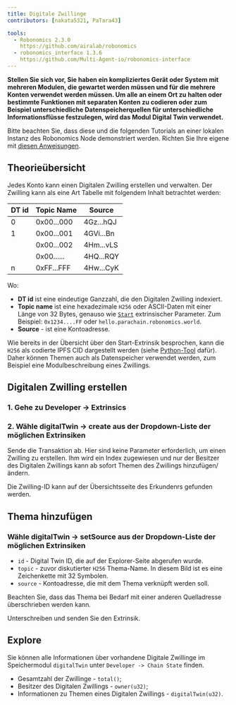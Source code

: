 ```yaml
---
title: Digitale Zwillinge
contributors: [nakata5321, PaTara43]

tools:   
  - Robonomics 2.3.0
    https://github.com/airalab/robonomics
  - robonomics_interface 1.3.6
    https://github.com/Multi-Agent-io/robonomics-interface
---
```

  
**Stellen Sie sich vor, Sie haben ein kompliziertes Gerät oder System mit mehreren Modulen, die gewartet werden müssen und für die mehrere Konten verwendet werden müssen. Um alle an einem Ort zu halten oder bestimmte Funktionen mit separaten Konten zu codieren oder zum Beispiel unterschiedliche Datenspeicherquellen für unterschiedliche Informationsflüsse festzulegen, wird das Modul Digital Twin verwendet.**

<robo-wiki-note type="warning" title="Dev Node">

  Bitte beachten Sie, dass diese und die folgenden Tutorials an einer lokalen Instanz des Robonomics Node demonstriert werden. Richten Sie Ihre eigene mit [diesen Anweisungen](/docs/run-dev-node).

</robo-wiki-note>

## Theorieübersicht
Jedes Konto kann einen Digitalen Zwilling erstellen und verwalten. Der Zwilling kann als eine Art Tabelle mit folgendem Inhalt betrachtet werden:

| DT id  | Topic Name 	| Source    	|
|--------|------------	|-----------	|
| 0      | 0x00...000 	| 4Gz...hQJ 	|
| 1      | 0x00...001 	| 4GVi...Bn 	|
| 	      | 0x00...002 	| 4Hm...vLS 	|
| 	      | 0x00...... 	| 4HQ...RQY 	|
| n	  | 0xFF...FFF 	| 4Hw...CyK 	|


Wo:
* **DT id** ist eine eindeutige Ganzzahl, die den Digitalen Zwilling indexiert.
* **Topic name** ist eine hexadezimale `H256` oder ASCII-Daten mit einer Länge von 32 Bytes, genauso wie [`Start`](/docs/launch) extrinsischer Parameter. 
Zum Beispiel: `0x1234....FF` oder `hello.parachain.robonomics.world`.
* **Source** - ist eine Kontoadresse.

<robo-wiki-note type="note" title="Topics">

  Wie bereits in der Übersicht über den Start-Extrinsik besprochen, kann die `H256` als codierte IPFS CID dargestellt werden (siehe
  [Python-Tool](https://multi-agent-io.github.io/robonomics-interface/modules.html#robonomicsinterface.utils.ipfs_qm_hash_to_32_bytes) dafür).
  Daher können Themen auch als Datenspeicher verwendet werden, zum Beispiel eine Modulbeschreibung eines Zwillings.

</robo-wiki-note>


## Digitalen Zwilling erstellen

### 1. Gehe zu Developer -> Extrinsics

<robo-wiki-picture src="digital-twin/extrinsics.jpg" />

### 2. Wähle digitalTwin -> create aus der Dropdown-Liste der möglichen Extrinsiken

<robo-wiki-picture src="digital-twin/twin-create.jpg" />

Sende die Transaktion ab. Hier sind keine Parameter erforderlich, um einen Zwilling zu erstellen. Ihm wird ein Index zugewiesen und nur der Besitzer des Digitalen Zwillings kann ab sofort Themen des Zwillings hinzufügen/ändern.

Die Zwilling-ID kann auf der Übersichtsseite des Erkundenrs gefunden werden.

<robo-wiki-picture src="digital-twin/create-log.jpg" />

## Thema hinzufügen

### Wähle digitalTwin -> setSource aus der Dropdown-Liste der möglichen Extrinsiken

<robo-wiki-picture src="digital-twin/set-topic.jpg" />

* `id` - Digital Twin ID, die auf der Explorer-Seite abgerufen wurde.
* `topic` - zuvor diskutierter `H256` Thema-Name. In diesem Bild ist es eine Zeichenkette mit 32 Symbolen.
* `source` - Kontoadresse, die mit dem Thema verknüpft werden soll.

<robo-wiki-note type="note" title="Overwrite">

  Beachten Sie, dass das Thema bei Bedarf mit einer anderen Quelladresse überschrieben werden kann.

</robo-wiki-note>

Unterschreiben und senden Sie den Extrinsik.

## Explore

Sie können alle Informationen über vorhandene Digitale Zwillinge im Speichermodul `digitalTwin` unter `Developer -> Chain State` finden.

- Gesamtzahl der Zwillinge - `total()`;
- Besitzer des Digitalen Zwillings - `owner(u32)`;
- Informationen zu Themen eines Digitalen Zwillings - `digitalTwin(u32)`.

<robo-wiki-picture src="digital-twin/chain-state.jpg" />
